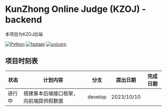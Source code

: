 # KunZhong Online Judge (KZOJ) - backend

本项目为KZOJ后端

[![Python](https://img.shields.io/badge/Python-3.9.17-success)](https://www.python.org/)
[![fastapi](https://img.shields.io/badge/fastapi-0.103.1-success)](https://fastapi.tiangolo.com/)
[![uvicorn](https://img.shields.io/badge/uvicorn-0.23.2-success)](https://www.uvicorn.org/)


## 项目时刻表

| 状态 | 计划内容 | 分支 | 提出日期 | 完成日期 |
| - | - | - | - | - |
| 进行中 | 搭建基本后端接口框架，向前端提供假数据 | develop | 2023/10/10 | |

